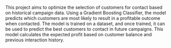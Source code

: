 This project aims to optimize the selection of customers for contact based on historical campaign data. Using a Gradient Boosting Classifier, the model predicts which customers are most likely to result in a profitable outcome when contacted. The model is trained on a dataset, and once trained, it can be used to predict the best customers to contact in future campaigns. This model calculates the expected profit based on customer balance and previous interaction history.
